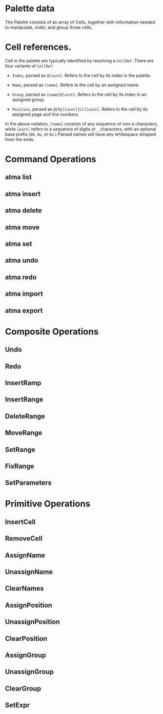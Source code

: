
# Palette data

The Palette consists of an array of Cells, together with information needed to manipulate, order, and group those cells.

# Cell references.

Cell in the palette are typically identified by resolving a `CellRef`. There are four variants of  `CellRef`:

+ `Index`, parsed as `@[uint]`. Refers to the cell by its index in the palette.

+ `Name`, parsed as `[name]`. Refers to the cell by an assigned name.

+ `Group`, parsed as `[name]@[uint]`. Refers to the cell by its index in an assigned group.

+ `Position`, parsed as `@[Pp][uint][Ll][uint]`. Refers to the cell by its assigned page and line numbers.

In the above notation, `[name]` consists of any sequence of non-`@` characters, while `[uint]` refers to a sequence of digits or `_` characters, with an optional base prefix (`0b`, `0o`, or `0x`.) Parsed names will have any whitespace stripped from the ends.


# Command Operations
## atma list
## atma insert
## atma delete
## atma move
## atma set
## atma undo
## atma redo
## atma import
## atma export



# Composite Operations
## Undo
## Redo

## InsertRamp
## InsertRange
## DeleteRange
## MoveRange
## SetRange
## FixRange
## SetParameters


# Primitive Operations
## InsertCell
## RemoveCell
## AssignName
## UnassignName
## ClearNames
## AssignPosition
## UnassignPosition
## ClearPosition
## AssignGroup
## UnassignGroup
## ClearGroup
## SetExpr


